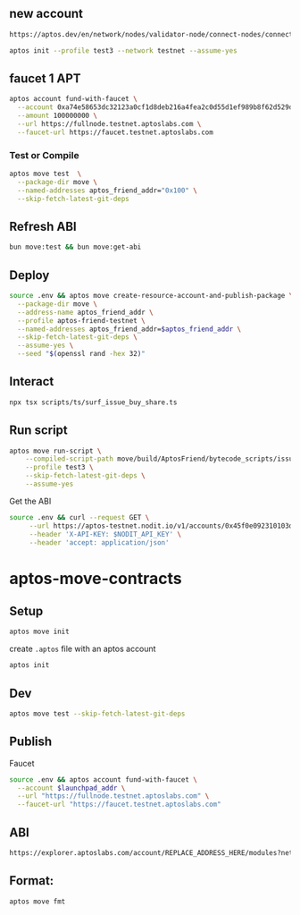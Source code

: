 
## new account

```bash
https://aptos.dev/en/network/nodes/validator-node/connect-nodes/connect-to-aptos-network#1-initialize-the-aptos-cli
```

```bash
aptos init --profile test3 --network testnet --assume-yes
```

## faucet 1 APT

```bash
aptos account fund-with-faucet \
  --account 0xa74e58653dc32123a0cf1d8deb216a4fea2c0d55d1ef989b8f62d529defdc2e7 \
  --amount 100000000 \
  --url https://fullnode.testnet.aptoslabs.com \
  --faucet-url https://faucet.testnet.aptoslabs.com
```


### Test or Compile

```bash
aptos move test  \
  --package-dir move \
  --named-addresses aptos_friend_addr="0x100" \
  --skip-fetch-latest-git-deps
```

## Refresh ABI

```bash
bun move:test && bun move:get-abi
```

## Deploy

```bash
source .env && aptos move create-resource-account-and-publish-package \
  --package-dir move \
  --address-name aptos_friend_addr \
  --profile aptos-friend-testnet \
  --named-addresses aptos_friend_addr=$aptos_friend_addr \
  --skip-fetch-latest-git-deps \
  --assume-yes \
  --seed "$(openssl rand -hex 32)"
```


## Interact

```bash
npx tsx scripts/ts/surf_issue_buy_share.ts
```

## Run script

```bash
aptos move run-script \
    --compiled-script-path move/build/AptosFriend/bytecode_scripts/issue_share_and_buy_share.mv \
    --profile test3 \
    --skip-fetch-latest-git-deps \
    --assume-yes
```


<!-- 
  Nodit API Queries
-->


Get the ABI

```bash
source .env && curl --request GET \
     --url https://aptos-testnet.nodit.io/v1/accounts/0x45f0e092310103dd54abbd6eea30839fc867843560a7f36ddbc05b27b3b00677/module/product_nft \
     --header 'X-API-KEY: $NODIT_API_KEY' \
     --header 'accept: application/json'
```


<!-- 
  May be useful
-->

# aptos-move-contracts


## Setup

```bash
aptos move init
```

create `.aptos` file with an aptos account

```bash
aptos init
```

## Dev

```bash
aptos move test --skip-fetch-latest-git-deps
```

## Publish

Faucet

```bash
source .env && aptos account fund-with-faucet \
  --account $launchpad_addr \
  --url "https://fullnode.testnet.aptoslabs.com" \
  --faucet-url "https://faucet.testnet.aptoslabs.com"
```

## ABI

```bash
https://explorer.aptoslabs.com/account/REPLACE_ADDRESS_HERE/modules?network=testnet
```

## Format:

```bash
aptos move fmt
```
